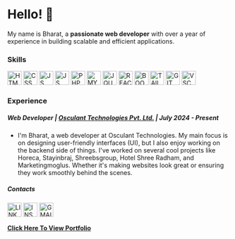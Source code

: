 

# Hello! :wave:

My name is Bharat, a **passionate web developer** with over a year of experience in building scalable and efficient applications.

### Skills

<img src="https://www.w3.org/html/logo/downloads/HTML5_Logo_512.png" alt="HTML" width="32" height="32"> <img src="https://camo.githubusercontent.com/c2ae7e98c2fcb10a72e2955efaf601b4c49b91270c77fd725225fd1e4a56ace3/68747470733a2f2f696d672e69636f6e73382e636f6d2f636f6c6f722f3234302f3030303030302f637373332e706e67" alt="CSS" width="32" height="32"> <img src="https://camo.githubusercontent.com/3dab5bb375d7031a79075e40135fae072a49743ac84fc31cc4c05afaf492d76c/68747470733a2f2f696d672e69636f6e73382e636f6d2f636f6c6f722f3234302f3030303030302f6a6176617363726970742e706e67" alt="JS" width="32" height="32"> <img src="https://i.pinimg.com/736x/ee/f9/cc/eef9cc31640aa9fa8790c8a4d02718e3.jpg" alt="JS" width="32" height="32"> 
<img src="https://cdn-icons-png.flaticon.com/512/5968/5968332.png" alt="PHP" width="32" height="32"> <img src="https://img.icons8.com/?size=256&id=UFXRpPFebwa2&format=png" alt="MYSQL" width="32" height="32"> <img src="https://cdn.iconscout.com/icon/free/png-256/free-jquery-3628863-3030003.png?f=webp&w=256" alt="JQUERY" width="32" height="32">  <img src="https://cdn0.iconfinder.com/data/icons/logos-brands-in-colors/128/react_color-512.png" alt="REACT" width="32" height="32"> <img src="https://img.icons8.com/?size=256&id=PndQWK6M1Hjo&format=png" alt="BOOTSTRAP" width="32" height="32"> <img src="https://img.icons8.com/?size=256&id=4PiNHtUJVbLs&format=png" alt="TAILWINDCSS" width="32" height="32"> <img src="https://img.icons8.com/?size=256&id=20906&format=png" alt="GIT" width="32" height="32"> <img src="https://img.icons8.com/?size=256&id=9OGIyU8hrxW5&format=png" alt="VSCODE" width="32" height="32">

### Experience

##### Web Developer | [Osculant Technologies Pvt. Ltd.](https://osculant.in/) | July 2024 - Present

- I'm Bharat, a web developer at Osculant Technologies. My main focus is on designing user-friendly interfaces (UI), but I also enjoy working on the backend side of things. I've worked on several cool projects like Horeca, Stayinbraj, Shreebsgroup, Hotel Shree Radham, and Marketingmoglus. Whether it's making websites look great or ensuring they work smoothly behind the scenes.

##### Contacts

[<img src="https://img.icons8.com/?size=256&id=xuvGCOXi8Wyg&format=png" alt="LINKEDIN" width="32" height="32">](https://www.linkedin.com/in/bharat-s8533/) [<img src="https://img.icons8.com/?size=256&id=Xy10Jcu1L2Su&format=png" alt="INSTAGRAM" width="32" height="32">](https://www.instagram.com/imbharat001/) [<img src="https://img.icons8.com/?size=256&id=P7UIlhbpWzZm&format=png" alt="GMAIL" width="32" height="32">](mailto:bharatsharma853399@gmail.com)

**[Click Here To View Portfolio](https://bharatsharma.vercel.app/)**
